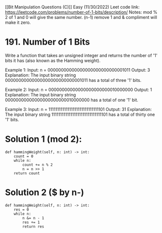 [[Bit Manipulation Questions (C)]]
Easy (11/30/2022)
Leet code link: https://leetcode.com/problems/number-of-1-bits/description/
Notes: mod % 2 of 1 and 0 will give the same number.
(n-1) remove 1 and & compliment will make it zero.

# 191. Number of 1 Bits
Write a function that takes an unsigned integer and returns the number of '1' bits it has (also known as the Hamming weight).
 
Example 1:
Input: n = 00000000000000000000000000001011
Output: 3
Explanation: The input binary string 00000000000000000000000000001011 has a total of three '1' bits.

Example 2:
Input: n = 00000000000000000000000010000000
Output: 1
Explanation: The input binary string 00000000000000000000000010000000 has a total of one '1' bit.

Example 3:
Input: n = 11111111111111111111111111111101
Output: 31
Explanation: The input binary string 11111111111111111111111111111101 has a total of thirty one '1' bits.

# Solution 1 (mod 2):
    def hammingWeight(self, n: int) -> int:
        count = 0
        while n:
            count += n % 2
            n = n >> 1
        return count

# Solution 2 ($ by n-)
	def hammingWeight(self, n: int) -> int:
        res = 0
        while n:
            n &= n - 1
            res += 1
	        return res




